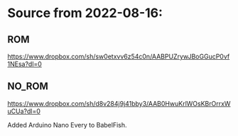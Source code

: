 # Source from 2022-08-16:

## ROM
https://www.dropbox.com/sh/sw0etxvv6z54c0n/AABPUZrywJBoGGucP0vf1NEsa?dl=0

## NO_ROM
https://www.dropbox.com/sh/d8v284j9j41bby3/AAB0HwuKrlWOsKBrOrrxWuCUa?dl=0

Added Arduino Nano Every to BabelFish.
